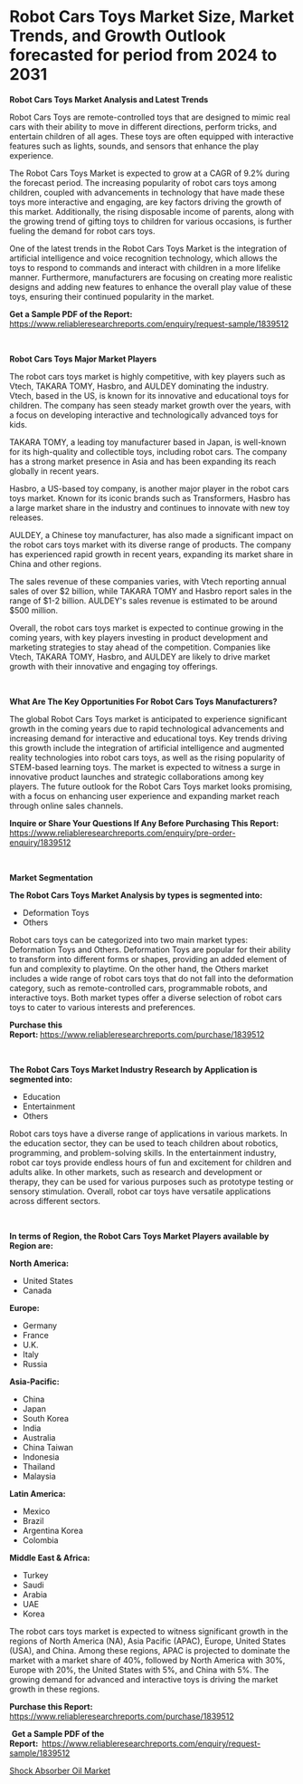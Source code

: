 <p><h1>Robot Cars Toys Market Size, Market Trends, and Growth Outlook forecasted for period from 2024 to 2031</h1></p><p><strong>Robot Cars Toys Market Analysis and Latest Trends</strong></p>
<p><p>Robot Cars Toys are remote-controlled toys that are designed to mimic real cars with their ability to move in different directions, perform tricks, and entertain children of all ages. These toys are often equipped with interactive features such as lights, sounds, and sensors that enhance the play experience.</p><p>The Robot Cars Toys Market is expected to grow at a CAGR of 9.2% during the forecast period. The increasing popularity of robot cars toys among children, coupled with advancements in technology that have made these toys more interactive and engaging, are key factors driving the growth of this market. Additionally, the rising disposable income of parents, along with the growing trend of gifting toys to children for various occasions, is further fueling the demand for robot cars toys.</p><p>One of the latest trends in the Robot Cars Toys Market is the integration of artificial intelligence and voice recognition technology, which allows the toys to respond to commands and interact with children in a more lifelike manner. Furthermore, manufacturers are focusing on creating more realistic designs and adding new features to enhance the overall play value of these toys, ensuring their continued popularity in the market.</p></p>
<p><strong>Get a Sample PDF of the Report:&nbsp;</strong> <a href="https://www.reliableresearchreports.com/enquiry/request-sample/1839512">https://www.reliableresearchreports.com/enquiry/request-sample/1839512</a></p>
<p>&nbsp;</p>
<p><strong>Robot Cars Toys Major Market Players</strong></p>
<p><p>The robot cars toys market is highly competitive, with key players such as Vtech, TAKARA TOMY, Hasbro, and AULDEY dominating the industry. Vtech, based in the US, is known for its innovative and educational toys for children. The company has seen steady market growth over the years, with a focus on developing interactive and technologically advanced toys for kids.</p><p>TAKARA TOMY, a leading toy manufacturer based in Japan, is well-known for its high-quality and collectible toys, including robot cars. The company has a strong market presence in Asia and has been expanding its reach globally in recent years.</p><p>Hasbro, a US-based toy company, is another major player in the robot cars toys market. Known for its iconic brands such as Transformers, Hasbro has a large market share in the industry and continues to innovate with new toy releases.</p><p>AULDEY, a Chinese toy manufacturer, has also made a significant impact on the robot cars toys market with its diverse range of products. The company has experienced rapid growth in recent years, expanding its market share in China and other regions.</p><p>The sales revenue of these companies varies, with Vtech reporting annual sales of over $2 billion, while TAKARA TOMY and Hasbro report sales in the range of $1-2 billion. AULDEY's sales revenue is estimated to be around $500 million.</p><p>Overall, the robot cars toys market is expected to continue growing in the coming years, with key players investing in product development and marketing strategies to stay ahead of the competition. Companies like Vtech, TAKARA TOMY, Hasbro, and AULDEY are likely to drive market growth with their innovative and engaging toy offerings.</p></p>
<p>&nbsp;</p>
<p><strong>What Are The Key Opportunities For Robot Cars Toys Manufacturers?</strong></p>
<p><p>The global Robot Cars Toys market is anticipated to experience significant growth in the coming years due to rapid technological advancements and increasing demand for interactive and educational toys. Key trends driving this growth include the integration of artificial intelligence and augmented reality technologies into robot cars toys, as well as the rising popularity of STEM-based learning toys. The market is expected to witness a surge in innovative product launches and strategic collaborations among key players. The future outlook for the Robot Cars Toys market looks promising, with a focus on enhancing user experience and expanding market reach through online sales channels.</p></p>
<p><strong>Inquire or Share Your Questions If Any Before Purchasing This Report:</strong> <a href="https://www.reliableresearchreports.com/enquiry/pre-order-enquiry/1839512">https://www.reliableresearchreports.com/enquiry/pre-order-enquiry/1839512</a></p>
<p>&nbsp;</p>
<p><strong>Market Segmentation</strong></p>
<p><strong>The Robot Cars Toys Market Analysis by types is segmented into:</strong></p>
<p><ul><li>Deformation Toys</li><li>Others</li></ul></p>
<p><p>Robot cars toys can be categorized into two main market types: Deformation Toys and Others. Deformation Toys are popular for their ability to transform into different forms or shapes, providing an added element of fun and complexity to playtime. On the other hand, the Others market includes a wide range of robot cars toys that do not fall into the deformation category, such as remote-controlled cars, programmable robots, and interactive toys. Both market types offer a diverse selection of robot cars toys to cater to various interests and preferences.</p></p>
<p><strong>Purchase this Report:&nbsp;</strong><a href="https://www.reliableresearchreports.com/purchase/1839512">https://www.reliableresearchreports.com/purchase/1839512</a></p>
<p>&nbsp;</p>
<p><strong>The Robot Cars Toys Market Industry Research by Application is segmented into:</strong></p>
<p><ul><li>Education</li><li>Entertainment</li><li>Others</li></ul></p>
<p><p>Robot cars toys have a diverse range of applications in various markets. In the education sector, they can be used to teach children about robotics, programming, and problem-solving skills. In the entertainment industry, robot car toys provide endless hours of fun and excitement for children and adults alike. In other markets, such as research and development or therapy, they can be used for various purposes such as prototype testing or sensory stimulation. Overall, robot car toys have versatile applications across different sectors.</p></p>
<p>&nbsp;</p>
<p><strong>In terms of Region, the Robot Cars Toys Market Players available by Region are:</strong></p>
<p>
    <p> <strong> North America: </strong>
        <ul>
            <li>United States</li>
            <li>Canada</li>
        </ul>
        </p> 
    <p> <strong> Europe: </strong>
        <ul>
            <li>Germany</li>
            <li>France</li>
            <li>U.K.</li>
            <li>Italy</li>
            <li>Russia</li>
        </ul>
        </p> 
    <p> <strong> Asia-Pacific: </strong>
        <ul>
            <li>China</li>
            <li>Japan</li>
            <li>South Korea</li>
            <li>India</li>
            <li>Australia</li>
            <li>China Taiwan</li>
            <li>Indonesia</li>
            <li>Thailand</li>
            <li>Malaysia</li>
        </ul>
        </p> 
    <p> <strong> Latin America: </strong>
        <ul>
            <li>Mexico</li>
            <li>Brazil</li>
            <li>Argentina Korea</li>
            <li>Colombia</li>
        </ul>
        </p> 
    <p> <strong> Middle East & Africa: </strong>
        <ul>
            <li>Turkey</li>
            <li>Saudi</li>
            <li>Arabia</li>
            <li>UAE</li>
            <li>Korea</li>
        </ul>
    </p>
    </p>
<p><p>The robot cars toys market is expected to witness significant growth in the regions of North America (NA), Asia Pacific (APAC), Europe, United States (USA), and China. Among these regions, APAC is projected to dominate the market with a market share of 40%, followed by North America with 30%, Europe with 20%, the United States with 5%, and China with 5%. The growing demand for advanced and interactive toys is driving the market growth in these regions.</p></p>
<p><strong>Purchase this Report: </strong><a href="https://www.reliableresearchreports.com/purchase/1839512">https://www.reliableresearchreports.com/purchase/1839512</a></p>
<p>&nbsp;<strong>Get a Sample PDF of the Report:&nbsp;&nbsp;</strong><a href="https://www.reliableresearchreports.com/enquiry/request-sample/1839512">https://www.reliableresearchreports.com/enquiry/request-sample/1839512</a></p>
<p><strong></strong></p>
<p><p><a href="https://carnation-joke-41f.notion.site/Global-Shock-Absorber-Oil-Market-by-Types-Applications-and-Major-Players-with-Regional-Growth-Rat-3246b96925a24038bacfbfad97997660">Shock Absorber Oil Market</a></p></p>